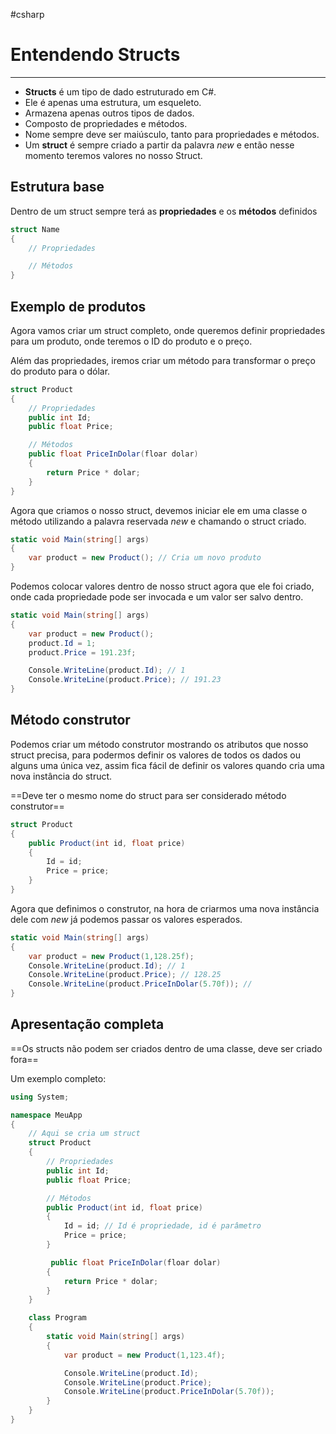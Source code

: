 #csharp
# Entendendo Structs
---

- __Structs__ é um tipo de dado estruturado em C#.
- Ele é apenas uma estrutura, um esqueleto.
- Armazena apenas outros tipos de dados.
- Composto de propriedades e métodos.
- Nome sempre deve ser maiúsculo, tanto para propriedades e métodos.
- Um __struct__ é sempre criado a partir da palavra _new_ e então nesse momento teremos valores no nosso Struct.

## Estrutura base

Dentro de um struct sempre terá as __propriedades__ e os __métodos__ definidos

```csharp
struct Name
{
	// Propriedades

	// Métodos
}
```

## Exemplo de produtos

Agora vamos criar um struct completo, onde queremos definir propriedades para um produto, onde teremos o ID do produto e o preço.

Além das propriedades, iremos criar um método para transformar o preço do produto para o dólar.

```csharp
struct Product
{
	// Propriedades
	public int Id;
	public float Price;

	// Métodos
	public float PriceInDolar(floar dolar)
	{
		return Price * dolar;
	}
}	
```

Agora que criamos o nosso struct, devemos iniciar ele em uma classe o método utilizando a palavra reservada _new_ e chamando o struct criado.

```csharp
static void Main(string[] args)
{
	var product = new Product(); // Cria um novo produto
}
```

Podemos colocar valores dentro de nosso struct agora que ele foi criado, onde cada propriedade pode ser invocada e um valor ser salvo dentro.

```csharp
static void Main(string[] args)
{
	var product = new Product();
	product.Id = 1;
	product.Price = 191.23f;

	Console.WriteLine(product.Id); // 1
	Console.WriteLine(product.Price); // 191.23
}
```

## Método construtor

Podemos criar um método construtor mostrando os atributos que nosso struct precisa, para podermos definir os valores de todos os dados ou alguns uma única vez, assim fica fácil de definir os valores quando cria uma nova instância do struct.

==Deve ter o mesmo nome do struct para ser considerado método construtor==

```csharp
struct Product
{
	public Product(int id, float price)
	{
		Id = id;
		Price = price;
	}
}
```

Agora que definimos o construtor, na hora de criarmos uma nova instância dele com _new_ já podemos passar os valores esperados.

```csharp
static void Main(string[] args)
{
	var product = new Product(1,128.25f);
	Console.WriteLine(product.Id); // 1
	Console.WriteLine(product.Price); // 128.25
	Console.WriteLine(product.PriceInDolar(5.70f)); // 
}
```

## Apresentação completa

==Os structs não podem ser criados dentro de uma classe, deve ser criado fora==

Um exemplo completo:

```csharp
using System;

namespace MeuApp
{
	// Aqui se cria um struct
	struct Product
	{
		// Propriedades
		public int Id;
		public float Price;

		// Métodos
		public Product(int id, float price)
		{
			Id = id; // Id é propriedade, id é parâmetro
			Price = price;
		}

         public float PriceInDolar(floar dolar)
		{
			return Price * dolar;
		}
	}

	class Program
	{
		static void Main(string[] args)
		{
			var product = new Product(1,123.4f);

			Console.WriteLine(product.Id);
			Console.WriteLine(product.Price);
			Console.WriteLine(product.PriceInDolar(5.70f));
		}
	}
}